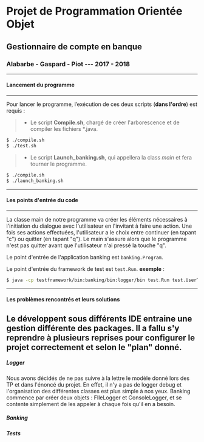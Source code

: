 ﻿# **Projet de Programmation Orientée Objet**
## **Gestionnaire de compte en banque**
### Alabarbe - Gaspard - Piot --- 2017 - 2018


----------
#### **Lancement du programme**
-------------

Pour lancer le programme, l’exécution de ces deux scripts (**dans l'ordre**) est requis :
> - Le script <i class="icon-file"></i>**Compile.sh**, chargé de créer l'arborescence et de compiler les fichiers *.java.
```sh
$ ./compile.sh
$ ./test.sh
```

> - Le script <i class="icon-file"></i>**Launch_banking.sh**, qui appellera la class *main* et fera tourner le programme.
```sh
$ ./compile.sh
$ ./launch_banking.sh
```

----------
#### **Les points d'entrée du code**
----------
La classe main de notre programme va créer les éléments nécessaires à l'initiation du dialogue avec l'utilisateur en l'invitant à faire une action. Une fois ses actions effectuées, l'utilisateur a le choix entre continuer (en tapant "c") ou quitter (en tapant "q"). Le main s'assure alors que le programme n'est pas quitter avant que l'utilisateur n'ai pressé la touche "q".

Le point d'entrée de l'application banking est ```banking.Program```.

Le point d'entrée du framework de test est ```test.Run```.
__exemple__ :
```sh
$ java -cp testframework/bin:banking/bin:logger/bin test.Run test.UserTest
```

----------
#### **Les problèmes rencontrés et leurs solutions**
Le développent sous différents IDE entraine une gestion différente des packages. Il a fallu s'y reprendre à plusieurs reprises pour configurer le projet correctement et selon le "plan" donné.
----------
##### **Logger**
Nous avons décidés de ne pas suivre à la lettre le modèle donné lors des TP et dans l'énoncé du projet. En effet, il n'y a pas de logger debug et l'organisation des différentes classes est plus simple à nos yeux. Banking commence par créer deux objets : FIleLogger et ConsoleLogger, et se contente simplement de les appeler à chaque fois qu'il en a besoin.
##### **Banking**
##### **Tests**
